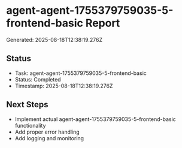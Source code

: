 # agent-agent-1755379759035-5-frontend-basic Report

Generated: 2025-08-18T12:38:19.276Z

## Status
- Task: agent-agent-1755379759035-5-frontend-basic
- Status: Completed
- Timestamp: 2025-08-18T12:38:19.276Z

## Next Steps
- Implement actual agent-agent-1755379759035-5-frontend-basic functionality
- Add proper error handling
- Add logging and monitoring

